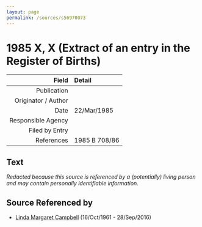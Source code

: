 ```yaml
---
layout: page
permalink: /sources/s56970073
---
```


# 1985 X, X (Extract of an entry in the Register of Births)

Field | Detail
---:|:---
Publication | 
Originator / Author | 
Date | 22/Mar/1985
Responsible Agency | 
Filed by Entry | 
References | 1985 B 708/86

## Text

_Redacted because this source is referenced by a (potentially) living person and may contain personally identifiable information._

## Source Referenced by

* [Linda Margaret Campbell](../people/@76650284@-linda-margaret-campbell-b1961-10-16-d2016-9-28.md) (16/Oct/1961 - 28/Sep/2016)

